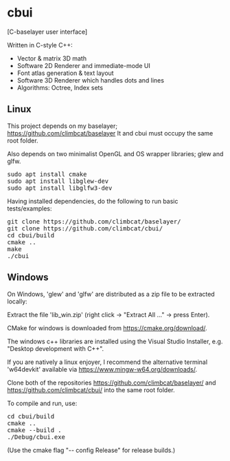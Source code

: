 # cbui

[C-baselayer user interface]

Written in C-style C++:

- Vector & matrix 3D math
- Software 2D Renderer and immediate-mode UI
- Font atlas generation & text layout
- Software 3D Renderer which handles dots and lines
- Algorithms: Octree, Index sets

## Linux

This project depends on my baselayer; https://github.com/climbcat/baselayer 
It and cbui must occupy the same root folder.

Also depends on two minimalist OpenGL and OS wrapper libraries; glew and glfw.

<pre>
sudo apt install cmake
sudo apt install libglew-dev
sudo apt install libglfw3-dev
</pre>

Having installed dependencies, do the following to run basic tests/examples:

<pre>
git clone https://github.com/climbcat/baselayer/
git clone https://github.com/climbcat/cbui/
cd cbui/build
cmake ..
make
./cbui
</pre>

## Windows

On Windows, 'glew' and 'glfw' are distributed as a zip file to be extracted locally:

Extract the file 'lib_win.zip' (right click -> "Extract All ..." -> press Enter).

CMake for windows is downloaded from https://cmake.org/download/.

The windows c++ libraries are installed using the Visual Studio Installer, e.g. "Desktop development with C++".

If you are natively a linux enjoyer, I recommend the alternative terminal 'w64devkit'
available via https://www.mingw-w64.org/downloads/.

Clone both of the repositories https://github.com/climbcat/baselayer/ and
https://github.com/climbcat/cbui/ into the same root folder.

To compile and run, use:

<pre>
cd cbui/build
cmake ..
cmake --build .
./Debug/cbui.exe
</pre>

(Use the cmake flag "-- config Release" for release builds.)
